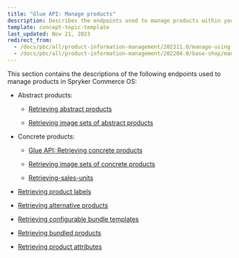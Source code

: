 ```yaml
---
title: "Glue API: Manage products"
description: Describes the endpoints used to manage products within your Spryker cloud Commerce OS project using GLUE API.
template: concept-topic-template
last_updated: Nov 21, 2023
redirect_from:
  - /docs/pbc/all/product-information-management/202311.0/manage-using-glue-api/glue-api-manage-products.html
  - /docs/pbc/all/product-information-management/202204.0/base-shop/manage-using-glue-api/glue-api-manage-products.html
---
```


This section contains the descriptions of the following endpoints used to manage products in Spryker Commerce OS:  
- Abstract products:

  - [Retrieving abstract products](/docs/pbc/all/product-information-management/latest/base-shop/manage-using-glue-api/abstract-products/glue-api-retrieve-abstract-products.html)

  - [Retrieving image sets of abstract products](/docs/pbc/all/product-information-management/latest/base-shop/manage-using-glue-api/abstract-products/glue-api-retrieve-image-sets-of-abstract-products.html)

- Concrete products:

  - [Glue API: Retrieving concrete products](/docs/pbc/all/product-information-management/latest/base-shop/manage-using-glue-api/concrete-products/glue-api-retrieve-concrete-products.html)

  - [Retrieving image sets of concrete products](/docs/pbc/all/product-information-management/latest/base-shop/manage-using-glue-api/concrete-products/glue-api-retrieve-image-sets-of-concrete-products.html)

  - [Retrieving-sales-units](/docs/pbc/all/product-information-management/latest/base-shop/manage-using-glue-api/concrete-products/glue-api-retrieve-sales-units.html)


- [Retrieving product labels](/docs/pbc/all/product-information-management/latest/base-shop/manage-using-glue-api/glue-api-retrieve-product-labels.html)

- [Retrieving alternative products](/docs/pbc/all/product-information-management/latest/base-shop/manage-using-glue-api/glue-api-retrieve-alternative-products.html)
- [Retrieving configurable bundle templates](/docs/pbc/all/product-information-management/latest/base-shop/manage-using-glue-api/glue-api-retrieve-configurable-bundle-templates.html)
- [Retrieving bundled products](/docs/pbc/all/product-information-management/latest/base-shop/manage-using-glue-api/glue-api-retrieve-bundled-products.html)
- [Retrieving product attributes](/docs/pbc/all/product-information-management/latest/base-shop/manage-using-glue-api/glue-api-retrieve-product-attributes.html)
